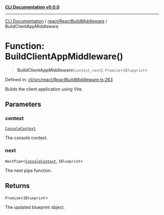 [**CLI Documentation v0.0.0**](../../../README.md)

***

[CLI Documentation](../../../modules.md) / [react/ReactBuildMiddleware](../README.md) / BuildClientAppMiddleware

# Function: BuildClientAppMiddleware()

> **BuildClientAppMiddleware**(`context`, `next`): `Promise`\<`IBlueprint`\>

Defined in: [cli/src/react/ReactBuildMiddleware.ts:263](https://github.com/stonemjs/cli/blob/9e518a2b8256b5ebc9e0e69a80ac84eb1fb59bf9/src/react/ReactBuildMiddleware.ts#L263)

Builds the client application using Vite.

## Parameters

### context

[`ConsoleContext`](../../../declarations/interfaces/ConsoleContext.md)

The console context.

### next

`NextPipe`\<[`ConsoleContext`](../../../declarations/interfaces/ConsoleContext.md), `IBlueprint`\>

The next pipe function.

## Returns

`Promise`\<`IBlueprint`\>

The updated blueprint object.
